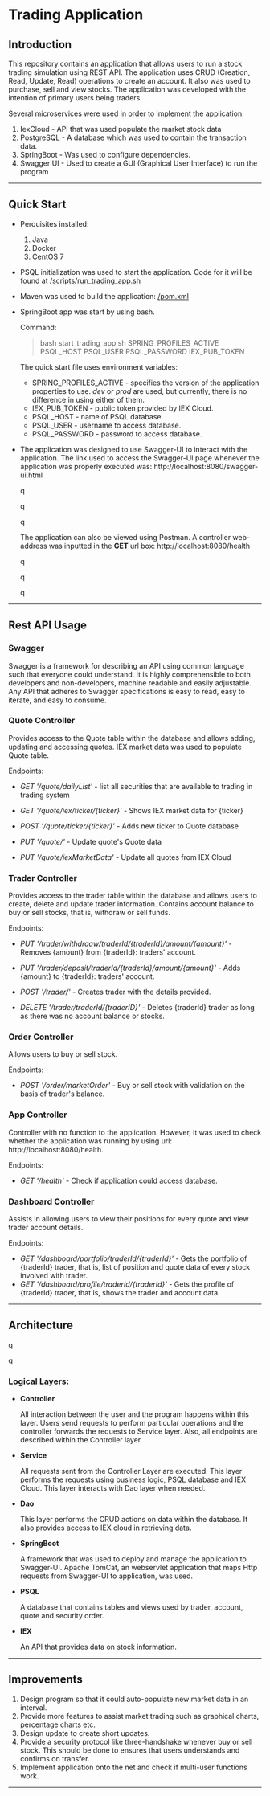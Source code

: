 # Trading Application



## Introduction

This repository contains an application that allows users to run a stock trading simulation using REST API. The application uses CRUD (Creation, Read, Update, Read) operations to create an account. It also was used to purchase, sell and view stocks. The application was developed with the intention of primary users being traders. 

Several microservices were used in order to implement the application:

1. IexCloud - API that was used populate the market stock data 
2. PostgreSQL - A database which was used to contain the transaction data. 
3. SpringBoot - Was used to configure dependencies.
4. Swagger UI - Used to create a GUI (Graphical User Interface) to run the program

---



## Quick Start

- Perquisites installed:
  1. Java
  2. Docker
  3. CentOS 7

- PSQL initialization was used to start the application. Code for it will be found at  [/scripts/run_trading_app.sh](https://github.com/shyleshragun/trading_app/blob/master/scripts/run_trading_app.sh)

-  Maven was used to build the application: [/pom.xml](https://github.com/shyleshragun/trading_app/blob/master/pom.xml)

- SpringBoot app was start by using bash.

  Command:

  > bash start_trading_app.sh SPRING_PROFILES_ACTIVE PSQL_HOST PSQL_USER PSQL_PASSWORD IEX_PUB_TOKEN

  The quick start file uses environment variables:

  - SPRING_PROFILES_ACTIVE - specifies the version of the application properties to use.  *dev* or *prod* are used, but currently, there is no difference in using either of them.
  - IEX_PUB_TOKEN - public token provided by IEX Cloud.
  - PSQL_HOST - name of PSQL database.
  - PSQL_USER - username to access database.
  - PSQL_PASSWORD - password to access database.

- The application was designed to use Swagger-UI to interact with the application. The link used to access the Swagger-UI page whenever the application was properly executed was: http://localhost:8080/swagger-ui.html

  q

  q

  q

  The application can also be viewed using Postman. A controller web-address was inputted in the **GET** url box: http://localhost:8080/health

  q

  q

  q

  

---



## Rest API Usage

### Swagger

Swagger is a framework for describing an API using common language such that everyone could understand.  It is highly comprehensible to both developers and non-developers, machine readable and easily adjustable. Any API that adheres to Swagger specifications is easy to read, easy to iterate, and easy to consume.

 

### Quote Controller

Provides access to the Quote table within the database and allows adding, updating and accessing quotes. IEX market data was used to populate Quote table.

Endpoints:

- *GET '/quote/dailyList'* - list all securities that are available to trading in trading system

- *GET '/quote/iex/ticker/{ticker}'* - Shows IEX market data for {ticker}

- *POST '/quote/ticker/{ticker}'* - Adds new ticker to Quote database

- *PUT '/quote/'* - Update quote's Quote data

- *PUT '/quote/iexMarketData'* - Update all quotes from IEX Cloud

  

### Trader Controller

Provides access to the trader table within the database and allows users to create, delete and update trader information. Contains account balance to buy or sell stocks, that is, withdraw or sell funds.

Endpoints:

- *PUT '/trader/withdraaw/traderId/{traderId}/amount/{amount}'* - Removes {amount} from  {traderId}: traders' account.
- *PUT '/trader/deposit/traderId/{traderId}/amount/{amount}'* -  Adds {amount} to {traderId}: traders' account.
- *POST '/trader/'* - Creates trader with the details provided.

- *DELETE '/trader/traderId/{traderID}'* - Deletes {traderId} trader as long as there was no account balance or stocks.

  

### Order Controller

Allows users to buy or sell stock.

Endpoints:

- *POST '/order/marketOrder'* - Buy or sell stock with validation on the basis of trader's balance.

  

### App Controller

Controller with no function to the application. However, it was used to check whether the application was running by using url: http://localhost:8080/health.

Endpoints:

- *GET '/health'* - Check if application could access database.

  

### Dashboard Controller

Assists in allowing users to view their positions for every quote and view trader account details.

Endpoints:

- *GET '/dashboard/portfolio/traderId/{traderId}'* - Gets the portfolio of {traderId} trader, that is, list of  position and quote data of every stock involved with trader.
- *GET '/dashboard/profile/traderId/{traderId}'* - Gets the profile of {traderId} trader, that is, shows the trader and account data.

---



## Architecture

q

q

### Logical Layers:

- **Controller** 

  All interaction between the user and the program happens within this layer. Users send requests to perform particular operations and the controller forwards the requests to Service layer. Also, all endpoints are described within the Controller layer.

  

- **Service**

  All requests sent from the Controller Layer are executed. This layer performs the requests using business logic, PSQL database and IEX Cloud. This layer interacts with Dao layer when needed.

  

- **Dao**

  This layer performs the CRUD actions on data within the database. It also provides access to IEX cloud in retrieving data. 

  

- **SpringBoot**

  A framework that was used to deploy and manage the application to Swagger-UI. Apache TomCat, an webservlet application that maps Http requests from Swagger-UI to application, was used.

  

- **PSQL** 

  A database that contains tables and views used by trader, account, quote and security order. 

  

- **IEX**

  An API that provides data on stock information.

---



## Improvements

1. Design program so that it could auto-populate new market data in an interval.
2. Provide more features to assist market trading such as graphical charts, percentage charts etc.
3. Design update to create short updates.
4. Provide a security protocol like three-handshake whenever buy or sell stock. This should be done to ensures that users understands and confirms on transfer.
5. Implement application onto the net and check if multi-user functions work.  

---

